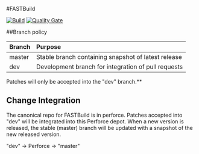 #FASTBuild

[![Build](https://ci.appveyor.com/api/projects/status/f5vewk6oqi7i5pi9?svg=true)](https://ci.appveyor.com/project/jairbubbles/fastbuild) [![Quality Gate](https://sonarqube.com/api/badges/gate?key=fastbuild)](https://sonarqube.com/dashboard/index/fastbuild)

##Branch policy

| Branch | Purpose |
| :----- | :----- |
| master | Stable branch containing snapshot of latest release |
| dev    | Development branch for integration of pull requests |
 
Patches will only be accepted into the "dev" branch.**

## Change Integration

The canonical repo for FASTBuild is in perforce. Patches accepted into "dev" will be integrated into this Perforce depot.
When a new version is released, the stable (master) branch will be updated with a snapshot of the new released version.

"dev" -> Perforce -> "master"
